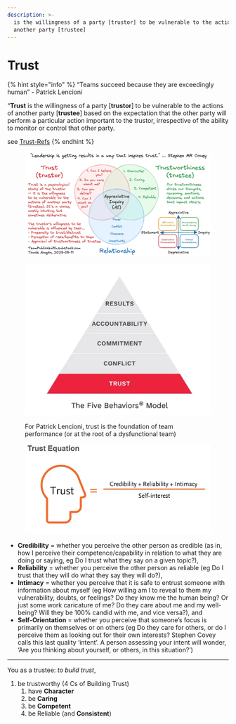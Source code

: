 ```yaml
---
description: >-
  is the willingness of a party [trustor] to be vulnerable to the actions of
  another party [trustee]
---
```


# Trust

{% hint style="info" %}
“Teams succeed because they are exceedingly human” - Patrick Lencioni

“**Trust** is the willingness of a party \[**trustor**] to be vulnerable to the actions of another party \[**trustee**] based on the expectation that the other party will perform a particular action important to the trustor, irrespective of the ability to monitor or control that other party.

see [Trust-Refs](../external-resources/trust-refs.md)
{% endhint %}

<figure><img src="../../.gitbook/assets/image.png" alt=""><figcaption></figcaption></figure>

<figure><img src="../../.gitbook/assets/image (3).png" alt=""><figcaption><p>For Patrick Lencioni, trust is the foundation of team performance (or at the root of a dysfunctional team)</p></figcaption></figure>

<figure><img src="../../.gitbook/assets/image (4).png" alt=""><figcaption></figcaption></figure>

* **Credibility** = whether you perceive the other person as credible (as in, how I perceive their competence/capability in relation to what they are doing or saying, eg Do I trust what they say on a given topic?), &#x20;
* **Reliability** = whether you perceive the other person as reliable (eg Do I trust that they will do what they say they will do?),
* **Intimacy** = whether you perceive that it is safe to entrust someone with information about myself (eg How willing am I to reveal to them my vulnerability, doubts, or feelings? Do they know me the human being? Or just some work caricature of me? Do they care about me and my well-being? Will they be 100% candid with me, and vice versa?), and
* **Self-Orientation** = whether you perceive that someone’s focus is primarily on themselves or on others (eg Do they care for others, or do I perceive them as looking out for their own interests? Stephen Covey calls this last quality ‘intent’. A person assessing your intent will wonder, ‘Are you thinking about yourself, or others, in this situation?’)

***

You as a trustee: _to build trust_,

1. be trustworthy (4 Cs of Building Trust)
   1. have **Character**
   2. be **Caring**
   3. be **Competent**
   4. be Reliable (and **Consistent**)
